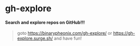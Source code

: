 # gh-explore

#### Search and explore repos on GitHub!!!

> goto https://binarypheonix.com/gh-explore/ or https://gh-explore.surge.sh/ and have fun!
